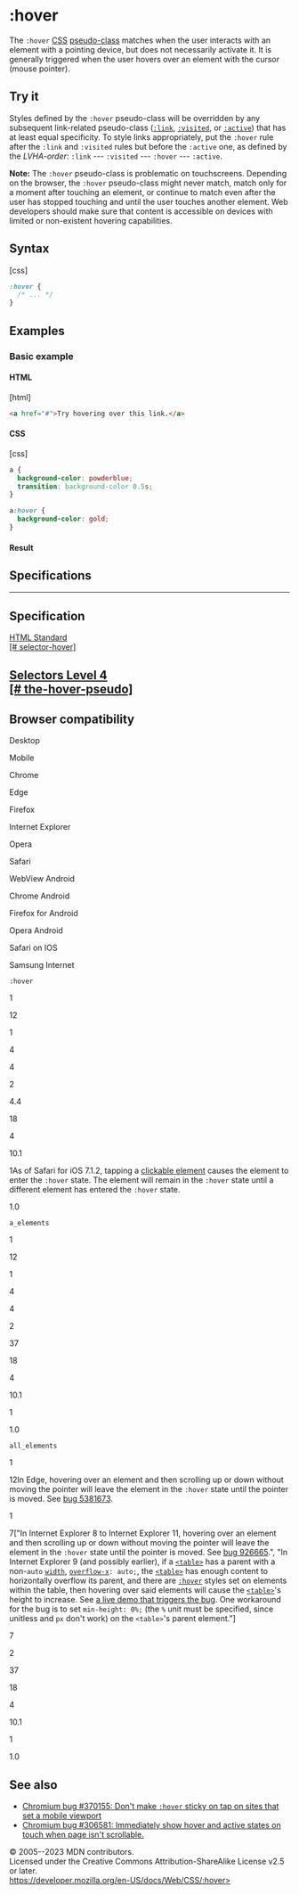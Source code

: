 :hover
======

The `:hover` [CSS](https://developer.mozilla.org/en-US/docs/Web/CSS)
[pseudo-class](pseudo-classes.md) matches when the user interacts with an
element with a pointing device, but does not necessarily activate it. It
is generally triggered when the user hovers over an element with the
cursor (mouse pointer).

Try it
------

Styles defined by the `:hover` pseudo-class will be overridden by any
subsequent link-related pseudo-class ([`:link`](:link),
[`:visited`](:visited), or [`:active`](:active)) that has at least equal
specificity. To style links appropriately, put the `:hover` rule after
the `:link` and `:visited` rules but before the `:active` one, as
defined by the *LVHA-order*: `:link` --- `:visited` --- `:hover` ---
`:active`.

**Note:** The `:hover` pseudo-class is problematic on touchscreens.
Depending on the browser, the `:hover` pseudo-class might never match,
match only for a moment after touching an element, or continue to match
even after the user has stopped touching and until the user touches
another element. Web developers should make sure that content is
accessible on devices with limited or non-existent hovering
capabilities.

Syntax
------

[css]

```css
:hover {
  /* ... */
}
```

Examples
--------

### Basic example

#### HTML

[html]

```html
<a href="#">Try hovering over this link.</a>
```

#### CSS

[css]

```css
a {
  background-color: powderblue;
  transition: background-color 0.5s;
}

a:hover {
  background-color: gold;
}
```

#### Result

Specifications
--------------

  ------------------------------------------------------------------------------------------------------

Specification
  ------------------------------------------------------------------------------------------------------

  [HTML Standard\
  [\#
  selector-hover]](https://html.spec.whatwg.org/multipage/semantics-other.html#selector-hover)

[Selectors Level 4\
  [\# the-hover-pseudo]](https://drafts.csswg.org/selectors/#the-hover-pseudo)
  ------------------------------------------------------------------------------------------------------

Browser compatibility
---------------------

Desktop

Mobile

Chrome

Edge

Firefox

Internet Explorer

Opera

Safari

WebView Android

Chrome Android

Firefox for Android

Opera Android

Safari on IOS

Samsung Internet

`:hover`

1

12

1

4

4

2

4.4

18

4

10.1

1As of Safari for iOS 7.1.2, tapping a [clickable
element](https://developer.mozilla.org/docs/Web/Events/click#Safari_Mobile)
causes the element to enter the `:hover` state. The element will remain
in the `:hover` state until a different element has entered the `:hover`
state.

1.0

`a_elements`

1

12

1

4

4

2

37

18

4

10.1

1

1.0

`all_elements`

1

12In Edge, hovering over an element and then scrolling up or down
without moving the pointer will leave the element in the `:hover` state
until the pointer is moved. See [bug
5381673](https://developer.microsoft.com/microsoft-edge/platform/issues/5381673/).

1

7\[\"In Internet Explorer 8 to Internet Explorer 11, hovering over an
element and then scrolling up or down without moving the pointer will
leave the element in the `:hover` state until the pointer is moved. See
[bug
926665](https://connect.microsoft.com/IE/feedbackdetail/view/926665).\",
\"In Internet Explorer 9 (and possibly earlier), if a
[`<table>`](https://developer.mozilla.org/docs/Web/HTML/Element/table)
has a parent with a non-`auto`
[`width`](https://developer.mozilla.org/docs/Web/CSS/width),
[`overflow-x`](https://developer.mozilla.org/docs/Web/CSS/overflow-x)`: auto;`,
the
[`<table>`](https://developer.mozilla.org/docs/Web/HTML/Element/table)
has enough content to horizontally overflow its parent, and there are
[`:hover`](https://developer.mozilla.org/docs/Web/CSS/:hover) styles set
on elements within the table, then hovering over said elements will
cause the
[`<table>`](https://developer.mozilla.org/docs/Web/HTML/Element/table)\'s
height to increase. See [a live demo that triggers the
bug](https://output.jsbin.com/diwiqe). One workaround for the bug is to
set `min-height: 0%;` (the `%` unit must be specified, since unitless
and `px` don\'t work) on the `<table>`\'s parent element.\"\]

7

2

37

18

4

10.1

1

1.0

See also
--------

- [Chromium bug \#370155: Don\'t make `:hover` sticky on tap on sites
    that set a mobile viewport](https://crbug.com/370155)
- [Chromium bug \#306581: Immediately show hover and active states on
    touch when page isn\'t scrollable.](https://crbug.com/306581)

© 2005--2023 MDN contributors.\
Licensed under the Creative Commons Attribution-ShareAlike License v2.5
or later.\
https://developer.mozilla.org/en-US/docs/Web/CSS/:hover>
